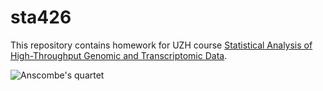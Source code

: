 # sta426

This repository contains homework for UZH course
[Statistical Analysis of High-Throughput Genomic and Transcriptomic Data](https://github.com/sta426hs2021/material).

![Anscombe's quartet](https://upload.wikimedia.org/wikipedia/commons/e/ec/Anscombe%27s_quartet_3.svg)

